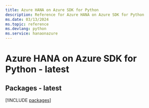 ```yaml
---
title: Azure HANA on Azure SDK for Python
description: Reference for Azure HANA on Azure SDK for Python
ms.date: 03/13/2024
ms.topic: reference
ms.devlang: python
ms.service: hanaonazure
---
```

# Azure HANA on Azure SDK for Python - latest
## Packages - latest
[!INCLUDE [packages](hana-on-azure-index.md)]
